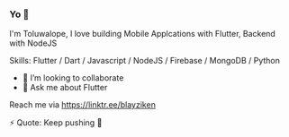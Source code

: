 ### Yo 👋



I'm Toluwalope, I love building Mobile Applcations with Flutter, Backend with NodeJS


Skills: Flutter / Dart / Javascript / NodeJS / Firebase / MongoDB /  Python


- 👯 I’m looking to collaborate
- 💬 Ask me about Flutter

Reach me via https://linktr.ee/blayziken

⚡ Quote: Keep pushing 🍷

